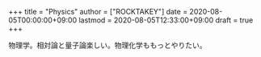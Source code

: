 +++
title = "Physics"
author = ["ROCKTAKEY"]
date = 2020-08-05T00:00:00+09:00
lastmod = 2020-08-05T12:33:00+09:00
draft = true
+++

物理学。相対論と量子論楽しい。物理化学ももっとやりたい。
